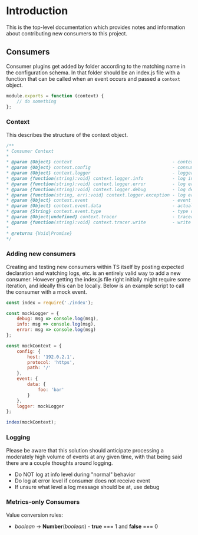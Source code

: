 # Introduction

This is the top-level documentation which provides notes and information about contributing new consumers to this project.

## Consumers

Consumer plugins get added by folder according to the matching name in the configuration schema.  In that folder should be an index.js file with a function that can be called when an event occurs and passed a ```context``` object.

```javascript
module.exports = function (context) {
    // do something
};
```

### Context

This describes the structure of the context object.

```javascript
/**
* Consumer Context
*
* @param {Object} context                                      - context of execution
* @param {Object} context.config                               - consumer's config
* @param {Object} context.logger                               - logger instance
* @param {function(string):void} context.logger.info           - log info message
* @param {function(string):void} context.logger.error          - log error message
* @param {function(string):void} context.logger.debug          - log debug message
* @param {function(string, err):void} context.logger.exception - log error message with error's traceback
* @param {Object} context.event                                - event to process
* @param {Object} context.event.data                           - actual data to process
* @param {String} context.event.type                           - type of data to process: systemInfo|event
* @param {Object|undefined} context.tracer                     - tracer object
* @param {function(string):void} context.tracer.write          - write data to tracer
*
* @returns {Void|Promise}
*/
```

### Adding new consumers

Creating and testing new consumers within TS itself by posting expected declaration and watching logs, etc. is an entirely valid way to add a new consumer.  However getting the index.js file right initially might require some iteration, and ideally this can be locally.  Below is an example script to call the consumer with a mock event.

```javascript
const index = require('./index');

const mockLogger = {
    debug: msg => console.log(msg),
    info: msg => console.log(msg),
    error: msg => console.log(msg)
};

const mockContext = {
    config: {
        host: '192.0.2.1',
        protocol: 'https',
        path: '/'
    },
    event: {
        data: {
            foo: 'bar'
        }
    },
    logger: mockLogger
};

index(mockContext);
```

### Logging

Please be aware that this solution should anticipate processing a moderately high volume of events at any given time, with that being said there are a couple thoughts around logging.

- Do NOT log at info level during "normal" behavior
- Do log at error level if consumer does not receive event
- If unsure what level a log message should be at, use debug

### Metrics-only Consumers

Value conversion rules:

- *boolean* -> **Number**(*boolean*) - **true** === 1 and **false** === 0
